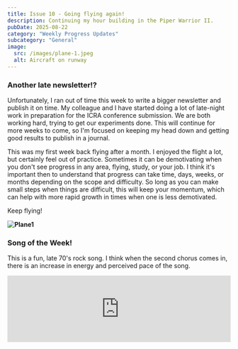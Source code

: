 ```yaml
---
title: Issue 10 - Going flying again!
description: Continuing my hour building in the Piper Warrior II.
pubDate: 2025-08-22
category: "Weekly Progress Updates"
subcategory: "General"
image:
  src: /images/plane-1.jpeg
  alt: Aircraft on runway
---
```


### Another late newsletter!?

Unfortunately, I ran out of time this week to write a bigger newsletter and publish it on time. My colleague and I have started doing a lot of late-night work in preparation for the ICRA conference submission. We are both working hard, trying to get our experiments done. This will continue for more weeks to come, so I'm focused on keeping my head down and getting good results to publish in a journal. 

This was my first week back flying after a month. I enjoyed the flight a lot, but certainly feel out of practice. Sometimes it can be demotivating when you don't see progress in any area, flying, study, or your job. I think it's important then to understand that progress can take time, days, weeks, or months depending on the scope and difficulty. So long as you can make small steps when things are difficult, this will keep your momentum, which can help with more rapid growth in times when one is less demotivated.

Keep flying! 


**![Plane1](/images/plane-1.jpeg)**

### Song of the Week!

This is a fun, late 70's rock song. I think when the second chorus comes in, there is an increase in energy and perceived pace of the song. 

<iframe allow="autoplay *; encrypted-media *;" frameborder="0" height="150" style="width:100%;max-width:660px;overflow:hidden;background:transparent;" sandbox="allow-forms allow-popups allow-same-origin allow-scripts allow-storage-access-by-user-activation allow-top-navigation-by-user-activation" src="https://embed.music.apple.com/nz/album/ice-cream-man/976820530?i=976820706"></iframe>